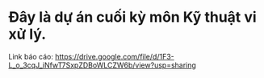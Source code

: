 # Đây là dự án cuối kỳ môn Kỹ thuật vi xử lý.
Link báo cáo: https://drive.google.com/file/d/1F3-L_o_3cqJ_iNfwT7SxpZDBoWLCZW6b/view?usp=sharing
